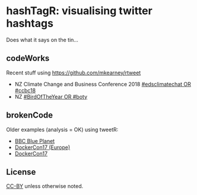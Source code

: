 # hashTagR: visualising twitter hashtags

Does what it says on the tin...

## codeWorks

Recent stuff using https://github.com/mkearney/rtweet

 * NZ Climate Change and Business Conference 2018 [#edsclimatechat OR #ccbc18](https://dataknut.github.io/hashTagR/ccbc2018.html)
 * NZ [#BirdOfTheYear OR #boty](https://dataknut.github.io/hashTagR/birdOfTheYear2018.html)
 
## brokenCode

Older examples (analysis = OK) using tweetR:
 
  * [BBC Blue Planet](https://dataknut.github.io/tweetR/tweetRBluePlanet2_2017.html) 
  * [DockerCon17 (Europe)](dataknut.github.io/tweetR/tweetDockerConEU_2017.html)
  * [DockerCon17](https://dataknut.github.io/tweetR/tweetDockerCon.html)

## License

[CC-BY](https://creativecommons.org/licenses/by/4.0/) unless otherwise noted.
